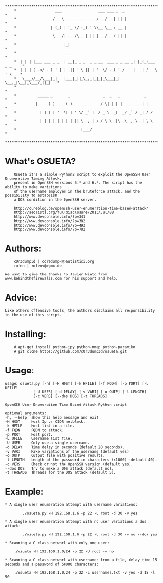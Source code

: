         ***************************************************************************
        *                  ___                 ___ ___ _  _                       *
        *                 / _ \ _ __  ___ _ _ / __/ __| || |                      *
        *                | (_) | '_ \/ -_) ' \\__ \__ \ __ |                      *
        *                 \___/| .__/\___|_||_|___/___/_||_|                      *
        *                      |_|                                                *
        *   _   _               ___                             _   _             *
        *  | | | |___ ___ _ _  | __|_ _ _  _ _ __  ___ _ _ __ _| |_(_)___ _ _     *
        *  | |_| (_-</ -_) '_| | _|| ' \ || | '  \/ -_) '_/ _` |  _| / _ \ ' \    *
        *   \___//__/\___|_|   |___|_||_\_,_|_|_|_\___|_| \__,_|\__|_\___/_||_|   *
        *                                                                         *
        *          _____ _       _               _  _   _           _             *
        *         |_   _(_)_ __ (_)_ _  __ _    /_\| |_| |_ __ _ __| |__          *
        *           | | | | '  \| | ' \/ _` |  / _ \  _|  _/ _` / _| / /          *
        *           |_| |_|_|_|_|_|_||_\__, | /_/ \_\__|\__\__,_\__|_\_\          *
        *                              |___/                                      *
        ***************************************************************************


What's OSUETA?
==============

        Osueta it's a simple Python2 script to exploit the OpenSSH User Enumeration Timing Attack, 
        present in OpenSSH versions 5.* and 6.*. The script has the ability to make variations
        of the username employed in the bruteforce attack, and the possibility to establish
        a DOS condition in the OpenSSH server. 

        http://cureblog.de/openssh-user-enumeration-time-based-attack/
        http://seclists.org/fulldisclosure/2013/Jul/88 
        http://www.devconsole.info/?p=341
        http://www.devconsole.info/?p=382
        http://www.devconsole.info/?p=493
        http://www.devconsole.info/?p=782

Authors:
========

        c0r3dump3d | coredump<@>autistici.org
        rofen | rofen<@>gmx.de

	We want to give the thanks to Javier Nieto from www.behindthefirewalls.com for his support and help.

Advice:
=======

	Like others offensive tools, the authors disclaims all responsibility in the use of this script.


Installing:
===========

        # apt-get install python-ipy python-nmap python-paramiko
        # git clone https://github.com/c0r3dump3d/osueta.git 


Usage:
======
	usage: osueta.py [-h] [-H HOST] [-k HFILE] [-f FQDN] [-p PORT] [-L UFILE]
                 [-U USER] [-d DELAY] [-v VARI] [-o OUTP] [-l LENGTH]
                 [-c VERS] [--dos DOS] [-t THREADS]

	OpenSSH User Enumeration Time-Based Attack Python script

	optional arguments:
  	-h, --help  show this help message and exit
  	-H HOST     Host Ip or CIDR netblock.
  	-k HFILE    Host list in a file.
  	-f FQDN     FQDN to attack.
  	-p PORT     Host port.
  	-L UFILE    Username list file.
  	-U USER     Only use a single username.
  	-d DELAY    Time delay in seconds (default 20 seconds).
  	-v VARI     Make variations of the username (default yes).
  	-o OUTP     Output file with positive results.
	-l LENGTH   Length of the password in characters (x1000) (default 40).
  	-c VERS     Check or not the OpenSSH version (default yes).
  	--dos DOS   Try to make a DOS attack (default no).
  	-t THREADS  Threads for the DOS attack (default 5).


Example:
========

	* A single user enumeration attempt with username variations:

	        ./osueta.py -H 192.168.1.6 -p 22 -U root -d 30 -v yes

	* A single user enumeration attempt with no user variations a dos attack:

	        ./osueta.py -H 192.168.1.6 -p 22 -U root -d 30 -v no --dos yes

	* Scanning a C class network with only one user:
	
		./osueta -H 192.168.1.0/24 -p 22 -U root -v no 

	* Scanning a C class network with usernames from a file, delay time 15 seconds and a password of 50000 characters:

		./osueta -H 192.168.1.0/24 -p 22 -L usernames.txt -v yes -d 15 -l 50 

